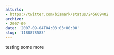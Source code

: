 ```yaml
---
alturls:
- https://twitter.com/bismark/status/245609402
archive:
- 2007-09
date: '2007-09-04T04:03:03+00:00'
slug: '1188878583'
---
```


testing some more

